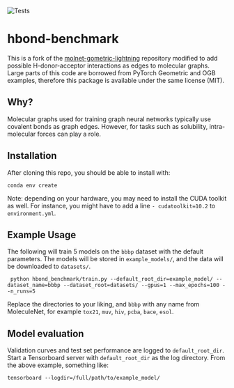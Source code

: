 ![Tests](https://github.com/bayer-science-for-a-better-life/hbond-benchmark/actions/workflows/python-package-conda.yml/badge.svg) 

# hbond-benchmark 

This is a fork of the [molnet-gometric-lightning](https://github.com/bayer-science-for-a-better-life/molnet-geometric-lightning) repository modified to add possible H-donor-acceptor interactions as edges to molecular graphs.
Large parts of this code are borrowed from PyTorch Geometric and OGB examples, therefore this package is available under the same license (MIT).

## Why?

Molecular graphs used for training graph neural networks typically use covalent bonds as graph edges.
However, for tasks such as solubility, intra-molecular forces can play a role.

## Installation

After cloning this repo, you should be able to install with:

```conda env create```

Note: depending on your hardware, you may need to install the CUDA toolkit as well.
For instance, you might have to add a line `- cudatoolkit=10.2` to `environment.yml`.

## Example Usage

The following will train 5 models on the `bbbp` dataset with the default parameters.
The models will be stored in `example_models/`, and the data will be downloaded to `datasets/`.

```shell script
 python hbond_benchmark/train.py --default_root_dir=example_model/ --dataset_name=bbbp --dataset_root=datasets/ --gpus=1 --max_epochs=100 --n_runs=5 
```

Replace the directories to your liking, and `bbbp` with any name from MoleculeNet, for example `tox21`, `muv`, `hiv`, `pcba`, `bace`, `esol`.

## Model evaluation

Validation curves and test set performance are logged to `default_root_dir`.
Start a Tensorboard server with `default_root_dir` as the log directory.
From the above example, something like:

```shell script
tensorboard --logdir=/full/path/to/example_model/
```